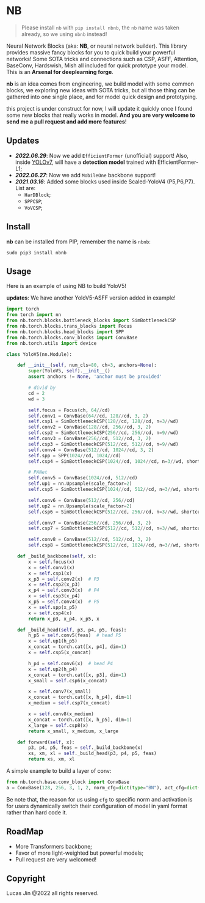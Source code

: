 # NB


> Please install `nb` with `pip install nbnb`, the `nb` name was taken already, so we using `nbnb` instead!


Neural Network Blocks (aka: **NB**, or neural network builder). This library provides massive fancy blocks for you to quick build your powerful networks! Some SOTA tricks and connections such as CSP, ASFF, Attention, BaseConv, Hardswish, Mish all included for quick prototype your model. This is an **Arsenal for deeplearning forge**.

**nb** is an idea comes from engineering, we build model with some common blocks, we exploring new ideas with SOTA tricks, but all those thing can be gathered into one single place, and for model quick design and prototyping.

this project is under construct for now, I will update it quickly once I found some new blocks that really works in model. **And you are very welcome to send me a pull request and add more features**!



## Updates

- ***2022.06.29***: Now we add `EfficientFormer` (unofficial) support! Also, inside [YOLOv7](https://github.com/jinfagang/yolov7.git), will have a **detection model** trained with EfficientFormer-L1;
- ***2022.06.27***: Now we add `MobileOne` backbone support!
- ***2021.03.16***: Added some blocks used inside Scaled-YoloV4 (P5,P6,P7). List are:
  - `HarDBlock`;
  - `SPPCSP`;
  - `VoVCSP`;


## Install

**nb** can be installed from PIP, remember the name is `nbnb`:

```
sudo pip3 install nbnb
```



## Usage

Here is an example of using NB to build YoloV5! 

**updates**: We have another YoloV5-ASFF version added in example!

```python
import torch
from torch import nn
from nb.torch.blocks.bottleneck_blocks import SimBottleneckCSP
from nb.torch.blocks.trans_blocks import Focus
from nb.torch.blocks.head_blocks import SPP
from nb.torch.blocks.conv_blocks import ConvBase
from nb.torch.utils import device

class YoloV5(nn.Module):

    def __init__(self, num_cls=80, ch=3, anchors=None):
        super(YoloV5, self).__init__()
        assert anchors != None, 'anchor must be provided'

        # divid by
        cd = 2
        wd = 3

        self.focus = Focus(ch, 64//cd)
        self.conv1 = ConvBase(64//cd, 128//cd, 3, 2)
        self.csp1 = SimBottleneckCSP(128//cd, 128//cd, n=3//wd)
        self.conv2 = ConvBase(128//cd, 256//cd, 3, 2)
        self.csp2 = SimBottleneckCSP(256//cd, 256//cd, n=9//wd)
        self.conv3 = ConvBase(256//cd, 512//cd, 3, 2)
        self.csp3 = SimBottleneckCSP(512//cd, 512//cd, n=9//wd)
        self.conv4 = ConvBase(512//cd, 1024//cd, 3, 2)
        self.spp = SPP(1024//cd, 1024//cd)
        self.csp4 = SimBottleneckCSP(1024//cd, 1024//cd, n=3//wd, shortcut=False)

        # PANet
        self.conv5 = ConvBase(1024//cd, 512//cd)
        self.up1 = nn.Upsample(scale_factor=2)
        self.csp5 = SimBottleneckCSP(1024//cd, 512//cd, n=3//wd, shortcut=False)

        self.conv6 = ConvBase(512//cd, 256//cd)
        self.up2 = nn.Upsample(scale_factor=2)
        self.csp6 = SimBottleneckCSP(512//cd, 256//cd, n=3//wd, shortcut=False)

        self.conv7 = ConvBase(256//cd, 256//cd, 3, 2)
        self.csp7 = SimBottleneckCSP(512//cd, 512//cd, n=3//wd, shortcut=False)

        self.conv8 = ConvBase(512//cd, 512//cd, 3, 2)
        self.csp8 = SimBottleneckCSP(512//cd, 1024//cd, n=3//wd, shortcut=False)

    def _build_backbone(self, x):
        x = self.focus(x)
        x = self.conv1(x)
        x = self.csp1(x)
        x_p3 = self.conv2(x)  # P3
        x = self.csp2(x_p3)
        x_p4 = self.conv3(x)  # P4
        x = self.csp3(x_p4)
        x_p5 = self.conv4(x)  # P5
        x = self.spp(x_p5)
        x = self.csp4(x)
        return x_p3, x_p4, x_p5, x

    def _build_head(self, p3, p4, p5, feas):
        h_p5 = self.conv5(feas)  # head P5
        x = self.up1(h_p5)
        x_concat = torch.cat([x, p4], dim=1)
        x = self.csp5(x_concat)

        h_p4 = self.conv6(x)  # head P4
        x = self.up2(h_p4)
        x_concat = torch.cat([x, p3], dim=1)
        x_small = self.csp6(x_concat)

        x = self.conv7(x_small)
        x_concat = torch.cat([x, h_p4], dim=1)
        x_medium = self.csp7(x_concat)

        x = self.conv8(x_medium)
        x_concat = torch.cat([x, h_p5], dim=1)
        x_large = self.csp8(x)
        return x_small, x_medium, x_large

    def forward(self, x):
        p3, p4, p5, feas = self._build_backbone(x)
        xs, xm, xl = self._build_head(p3, p4, p5, feas)
        return xs, xm, xl
```

A simple example to build a layer of conv:

```python
from nb.torch.base.conv_block import ConvBase
a = ConvBase(128, 256, 3, 1, 2, norm_cfg=dict(type="BN"), act_cfg=dict(type="Hardswish"))
```
Be note that, the reason for us using `cfg` to specific norm and activation is for users dynamically switch their configuration of model in yaml format rather than hard code it.


## RoadMap

- More Transformers backbone;
- Favor of more light-weighted but powerful models;
- Pull request are very welcomed!



## Copyright

Lucas Jin @2022 all rights reserved.
